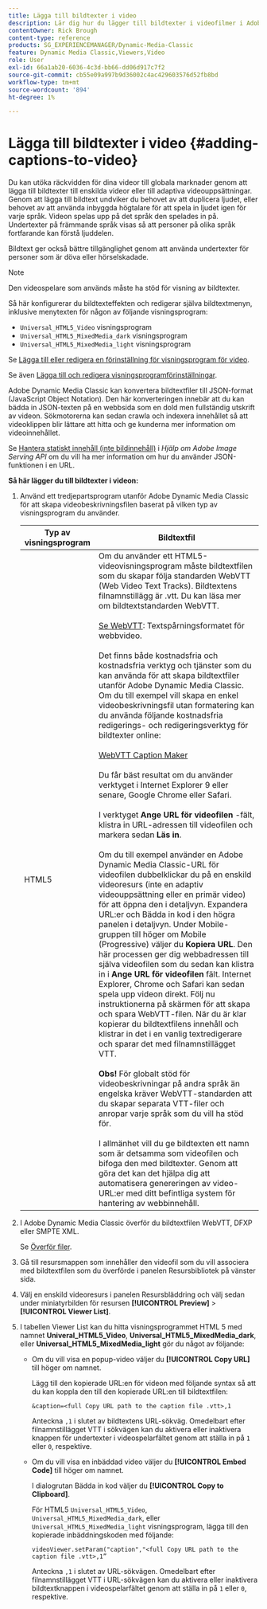 ```yaml
---
title: Lägga till bildtexter i video
description: Lär dig hur du lägger till bildtexter i videofilmer i Adobe Dynamic Media Classic.
contentOwner: Rick Brough
content-type: reference
products: SG_EXPERIENCEMANAGER/Dynamic-Media-Classic
feature: Dynamic Media Classic,Viewers,Video
role: User
exl-id: 66a1ab20-6036-4c3d-bb66-dd06d917c7f2
source-git-commit: cb55e09a997b9d36002c4ac429603576d52fb8bd
workflow-type: tm+mt
source-wordcount: '894'
ht-degree: 1%

---
```


# Lägga till bildtexter i video {#adding-captions-to-video}

Du kan utöka räckvidden för dina videor till globala marknader genom att lägga till bildtexter till enskilda videor eller till adaptiva videouppsättningar. Genom att lägga till bildtext undviker du behovet av att duplicera ljudet, eller behovet av att använda inbyggda högtalare för att spela in ljudet igen för varje språk. Videon spelas upp på det språk den spelades in på. Undertexter på främmande språk visas så att personer på olika språk fortfarande kan förstå ljuddelen.

Bildtext ger också bättre tillgänglighet genom att använda undertexter för personer som är döva eller hörselskadade.

>[!NOTE]
>
>Den videospelare som används måste ha stöd för visning av bildtexter.

Så här konfigurerar du bildtexteffekten och redigerar själva bildtextmenyn, inklusive menytexten för någon av följande visningsprogram:

* `Universal_HTML5_Video` visningsprogram
* `Universal_HTML5_MixedMedia_dark` visningsprogram
* `Universal_HTML5_MixedMedia_light` visningsprogram

Se [Lägga till eller redigera en förinställning för visningsprogram för video](previewing-videos-video-viewer.md#adding_or_editing_a_video_viewer_preset).

Se även [Lägga till och redigera visningsprogramförinställningar](application-setup.md#adding_and_editing_viewer_presets).

Adobe Dynamic Media Classic kan konvertera bildtextfiler till JSON-format (JavaScript Object Notation). Den här konverteringen innebär att du kan bädda in JSON-texten på en webbsida som en dold men fullständig utskrift av videon. Sökmotorerna kan sedan crawla och indexera innehållet så att videoklippen blir lättare att hitta och ge kunderna mer information om videoinnehållet.

Se [Hantera statiskt innehåll (inte bildinnehåll)](https://experienceleague.adobe.com/docs/dynamic-media-developer-resources/image-serving-api/image-serving-api/c-serving-static-nonimage-contents.html?lang=en#image-serving-api) i *Hjälp om Adobe Image Serving API* om du vill ha mer information om hur du använder JSON-funktionen i en URL.

**Så här lägger du till bildtexter i videon:**

1. Använd ett tredjepartsprogram utanför Adobe Dynamic Media Classic för att skapa videobeskrivningsfilen baserat på vilken typ av visningsprogram du använder.

   | Typ av visningsprogram | Bildtextfil |
   |--- |--- |
   | HTML5 | Om du använder ett HTML5-videovisningsprogram måste bildtextfilen som du skapar följa standarden WebVTT (Web Video Text Tracks). Bildtextens filnamnstillägg är .vtt. Du kan läsa mer om bildtextstandarden WebVTT.<br><br>[Se WebVTT](https://w3c.github.io/webvtt/): Textspårningsformatet för webbvideo. <br><br>Det finns både kostnadsfria och kostnadsfria verktyg och tjänster som du kan använda för att skapa bildtextfiler utanför Adobe Dynamic Media Classic. Om du till exempel vill skapa en enkel videobeskrivningsfil utan formatering kan du använda följande kostnadsfria redigerings- och redigeringsverktyg för bildtexter online: <br><br>[WebVTT Caption Maker](https://testdrive-archive.azurewebsites.net/Graphics/CaptionMaker/Default.html) <br><br>Du får bäst resultat om du använder verktyget i Internet Explorer 9 eller senare, Google Chrome eller Safari. <br><br>I verktyget <b>Ange URL för videofilen</b> -fält, klistra in URL-adressen till videofilen och markera sedan <b>Läs in</b>. <br><br>Om du till exempel använder en Adobe Dynamic Media Classic-URL för videofilen dubbelklickar du på en enskild videoresurs (inte en adaptiv videouppsättning eller en primär video) för att öppna den i detaljvyn. Expandera URL:er och Bädda in kod i den högra panelen i detaljvyn. Under Mobile-gruppen till höger om Mobile (Progressive) väljer du <b>Kopiera URL</b>. Den här processen ger dig webbadressen till själva videofilen som du sedan kan klistra in i <b>Ange URL för videofilen</b> fält. Internet Explorer, Chrome och Safari kan sedan spela upp videon direkt. Följ nu instruktionerna på skärmen för att skapa och spara WebVTT-filen. När du är klar kopierar du bildtextfilens innehåll och klistrar in det i en vanlig textredigerare och sparar det med filnamnstillägget VTT. <br><br><b>Obs!</b> För globalt stöd för videobeskrivningar på andra språk än engelska kräver WebVTT-standarden att du skapar separata VTT-filer och anropar varje språk som du vill ha stöd för. <br><br>I allmänhet vill du ge bildtexten ett namn som är detsamma som videofilen och bifoga den med bildtexter. Genom att göra det kan det hjälpa dig att automatisera genereringen av video-URL:er med ditt befintliga system för hantering av webbinnehåll. |

1. I Adobe Dynamic Media Classic överför du bildtextfilen WebVTT, DFXP eller SMPTE XML.

   Se [Överför filer](uploading-files.md#uploading_files).

1. Gå till resursmappen som innehåller den videofil som du vill associera med bildtextfilen som du överförde i panelen Resursbibliotek på vänster sida.
1. Välj en enskild videoresurs i panelen Resursbläddring och välj sedan under miniatyrbilden för resursen **[!UICONTROL Preview]** > **[!UICONTROL Viewer List]**.
1. I tabellen Viewer List kan du hitta visningsprogrammet HTML 5 med namnet **Univeral_HTML5_Video**, **Universal_HTML5_MixedMedia_dark**, eller **Universal_HTML5_MixedMedia_light** gör du något av följande:

   * Om du vill visa en popup-video väljer du **[!UICONTROL Copy URL]** till höger om namnet.

      Lägg till den kopierade URL:en för videon med följande syntax så att du kan koppla den till den kopierade URL:en till bildtextfilen:

      `&caption=<full Copy URL path to the caption file .vtt>,1`

      Anteckna `,1` i slutet av bildtextens URL-sökväg. Omedelbart efter filnamnstillägget VTT i sökvägen kan du aktivera eller inaktivera knappen för undertexter i videospelarfältet genom att ställa in på `1` eller `0`, respektive.

   * Om du vill visa en inbäddad video väljer du **[!UICONTROL Embed Code]** till höger om namnet.

      I dialogrutan Bädda in kod väljer du **[!UICONTROL Copy to Clipboard]**.

      För HTML5 `Universal_HTML5_Video`, `Universal_HTML5_MixedMedia_dark`, eller `Universal_HTML5_MixedMedia_light` visningsprogram, lägga till den kopierade inbäddningskoden med följande:

      `videoViewer.setParam("caption","<full Copy URL path to the caption file .vtt>,1”`

      Anteckna `,1` i slutet av URL-sökvägen. Omedelbart efter filnamnstillägget VTT i URL-sökvägen kan du aktivera eller inaktivera bildtextknappen i videospelarfältet genom att ställa in på `1` eller `0`, respektive.
